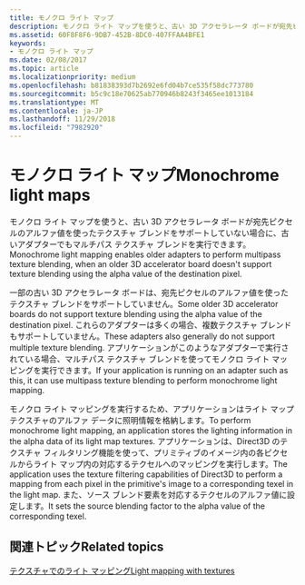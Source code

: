 ```yaml
---
title: モノクロ ライト マップ
description: モノクロ ライト マップを使うと、古い 3D アクセラレータ ボードが宛先ピクセルのアルファ値を使ったテクスチャ ブレンドをサポートしていない場合に、古いアダプターでもマルチパス テクスチャ ブレンドを実行できます。
ms.assetid: 60F8F8F6-9DB7-452B-8DC0-407FFAA4BFE1
keywords:
- モノクロ ライト マップ
ms.date: 02/08/2017
ms.topic: article
ms.localizationpriority: medium
ms.openlocfilehash: b81838393d7b2692e6fd04b7ce535f58dc773780
ms.sourcegitcommit: b5c9c18e70625ab770946b8243f3465ee1013184
ms.translationtype: MT
ms.contentlocale: ja-JP
ms.lasthandoff: 11/29/2018
ms.locfileid: "7982920"
---
```

# <a name="monochrome-light-maps"></a><span data-ttu-id="d57f8-104">モノクロ ライト マップ</span><span class="sxs-lookup"><span data-stu-id="d57f8-104">Monochrome light maps</span></span>


<span data-ttu-id="d57f8-105">モノクロ ライト マップを使うと、古い 3D アクセラレータ ボードが宛先ピクセルのアルファ値を使ったテクスチャ ブレンドをサポートしていない場合に、古いアダプターでもマルチパス テクスチャ ブレンドを実行できます。</span><span class="sxs-lookup"><span data-stu-id="d57f8-105">Monochrome light mapping enables older adapters to perform multipass texture blending, when an older 3D accelerator board doesn't support texture blending using the alpha value of the destination pixel.</span></span>

<span data-ttu-id="d57f8-106">一部の古い 3D アクセラレータ ボードは、宛先ピクセルのアルファ値を使ったテクスチャ ブレンドをサポートしていません。</span><span class="sxs-lookup"><span data-stu-id="d57f8-106">Some older 3D accelerator boards do not support texture blending using the alpha value of the destination pixel.</span></span> <span data-ttu-id="d57f8-107">これらのアダプターは多くの場合、複数テクスチャ ブレンドもサポートしていません。</span><span class="sxs-lookup"><span data-stu-id="d57f8-107">These adapters also generally do not support multiple texture blending.</span></span> <span data-ttu-id="d57f8-108">アプリケーションがこのようなアダプターで実行されている場合、マルチパス テクスチャ ブレンドを使ってモノクロ ライト マッピングを実行できます。</span><span class="sxs-lookup"><span data-stu-id="d57f8-108">If your application is running on an adapter such as this, it can use multipass texture blending to perform monochrome light mapping.</span></span>

<span data-ttu-id="d57f8-109">モノクロ ライト マッピングを実行するため、アプリケーションはライト マップ テクスチャのアルファ データに照明情報を格納します。</span><span class="sxs-lookup"><span data-stu-id="d57f8-109">To perform monochrome light mapping, an application stores the lighting information in the alpha data of its light map textures.</span></span> <span data-ttu-id="d57f8-110">アプリケーションは、Direct3D のテクスチャ フィルタリング機能を使って、プリミティブのイメージ内の各ピクセルからライト マップ内の対応するテクセルへのマッピングを実行します。</span><span class="sxs-lookup"><span data-stu-id="d57f8-110">The application uses the texture filtering capabilities of Direct3D to perform a mapping from each pixel in the primitive's image to a corresponding texel in the light map.</span></span> <span data-ttu-id="d57f8-111">また、ソース ブレンド要素を対応するテクセルのアルファ値に設定します。</span><span class="sxs-lookup"><span data-stu-id="d57f8-111">It sets the source blending factor to the alpha value of the corresponding texel.</span></span>

## <a name="span-idrelated-topicsspanrelated-topics"></a><span data-ttu-id="d57f8-112"><span id="related-topics"></span>関連トピック</span><span class="sxs-lookup"><span data-stu-id="d57f8-112"><span id="related-topics"></span>Related topics</span></span>


[<span data-ttu-id="d57f8-113">テクスチャでのライト マッピング</span><span class="sxs-lookup"><span data-stu-id="d57f8-113">Light mapping with textures</span></span>](light-mapping-with-textures.md)

 

 




